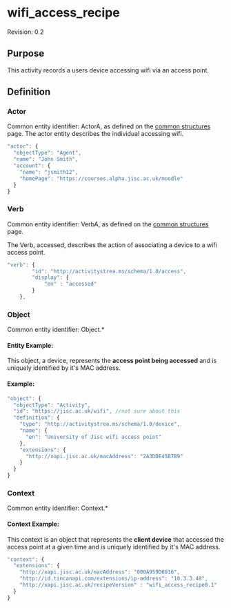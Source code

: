 # wifi_access_recipe
Revision: 0.2

## Purpose
This activity records a users device accessing wifi via an access point.

## Definition

### Actor
Common entity identifier:  ActorA, as defined on the [common structures](../common_structures.md#actora) page.
The actor entity describes the individual accessing wifi.


``` Javascript
"actor": {
  "objectType": "Agent",
  "name": "John Smith",
  "account": {
    "name": "jsmith12",
    "homePage": "https://courses.alpha.jisc.ac.uk/moodle"
  }
}
```

### Verb
Common entity identifier: VerbA, as defined on the [common structures](../common_structures.md#verba) page.

The Verb, accessed, describes the action of associating a device to a wifi access point.


``` javascript
"verb": {
        "id": "http://activitystrea.ms/schema/1.0/access",
        "display": {
            "en" : "accessed"
        }
    },
```

### Object
Common entity identifier: Object.*

#### Entity Example:
This object, a device, represents the **access point being accessed** and is uniquely identified by it's MAC address.

#### Example:
``` javascript
"object": {
  "objectType": "Activity",
  "id": "https://jisc.ac.uk/wifi", //not sure about this
  "definition": {
    "type": "http://activitystrea.ms/schema/1.0/device",
    "name": {
      "en": "University of Jisc wifi access point"
    },
    "extensions": {
      "http://xapi.jisc.ac.uk/macAddress": "2A3DDE45B7B9"
    }
  }
}
```

### Context
Common entity identifier: Context.*

#### Context Example:
This context is an object that represents the **client device** that accessed the access point at a given time and is uniquely identified by it's MAC address.


``` javascript
"context": {
  "extensions": {
	"http://xapi.jisc.ac.uk/macAddress": "000A959D6816",
    "http://id.tincanapi.com/extensions/ip-address": "10.3.3.48",
    "http://xapi.jisc.ac.uk/recipeVersion" : "wifi_access_recipe0.1"
  }
}
```

